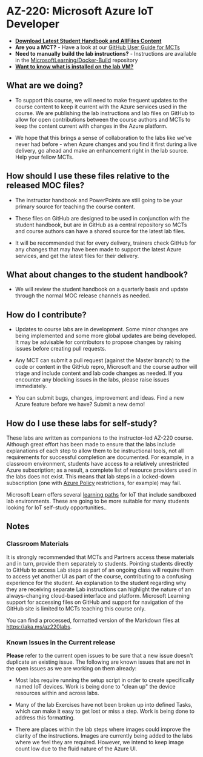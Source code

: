 # AZ-220: Microsoft Azure IoT Developer

- **[Download Latest Student Handbook and AllFiles Content](../../releases/latest)**
- **Are you a MCT?** - Have a look at our [GitHub User Guide for MCTs](https://microsoftlearning.github.io/MCT-User-Guide/)
- **Need to manually build the lab instructions?** - Instructions are available in the [MicrosoftLearning/Docker-Build](https://github.com/MicrosoftLearning/Docker-Build) repository
- **[Want to know what is installed on the lab VM?](lab.md)**

## What are we doing?

- To support this course, we will need to make frequent updates to the course content to keep it current with the Azure services used in the course.  We are publishing the lab instructions and lab files on GitHub to allow for open contributions between the course authors and MCTs to keep the content current with changes in the Azure platform.

- We hope that this brings a sense of collaboration to the labs like we've never had before - when Azure changes and you find it first during a live delivery, go ahead and make an enhancement right in the lab source.  Help your fellow MCTs.

## How should I use these files relative to the released MOC files?

- The instructor handbook and PowerPoints are still going to be your primary source for teaching the course content.

- These files on GitHub are designed to be used in conjunction with the student handbook, but are in GitHub as a central repository so MCTs and course authors can have a shared source for the latest lab files.

- It will be recommended that for every delivery, trainers check GitHub for any changes that may have been made to support the latest Azure services, and get the latest files for their delivery.

## What about changes to the student handbook?

- We will review the student handbook on a quarterly basis and update through the normal MOC release channels as needed.

## How do I contribute?

- Updates to course labs are in development. Some minor changes are being implemented and some more global updates are being developed. It may be advisable for contributors to propose changes by raising issues before creating pull requests.  

- Any MCT can submit a pull request (against the Master branch) to the code or content in the GitHub repro, Microsoft and the course author will triage and include content and lab code changes as needed. If you encounter any blocking issues in the labs, please raise issues immediately.

- You can submit bugs, changes, improvement and ideas. Find a new Azure feature before we have? Submit a new demo!

## How do I use these labs for self-study?

These labs are written as companions to the instructor-led AZ-220 course.  Although great effort has been made to ensure that the labs include explanations of each step to allow them to be instructional tools, not all requirements for successful completion are documented.  For example, in a classroom environment, students have access to a relatively unrestricted Azure subscription; as a result, a complete list of resource providers used in the labs does not exist.  This means that lab steps in a locked-down subscription (one with [Azure Policy](https://docs.microsoft.com/azure/governance/policy/overview) restrictions, for example) may fail.

Microsoft Learn offers several [learning paths](https://docs.microsoft.com/en-us/learn/browse/?resource_type=learning%20path&products=azure-iot&roles=developer) for IoT that include sandboxed lab environments.  These are going to be more suitable for many students looking for IoT self-study opportunities..

## Notes

### Classroom Materials

It is strongly recommended that MCTs and Partners access these materials and in turn, provide them separately to students.  Pointing students directly to GitHub to access Lab steps as part of an ongoing class will require them to access yet another UI as part of the course, contributing to a confusing experience for the student. An explanation to the student regarding why they are receiving separate Lab instructions can highlight the nature of an always-changing cloud-based interface and platform. Microsoft Learning support for accessing files on GitHub and support for navigation of the GitHub site is limited to MCTs teaching this course only.

You can find a processed, formatted version of the Markdown files at https://aka.ms/az220labs.

### Known Issues in the Current release

**Please** refer to the current open issues to be sure that a new issue doesn't duplicate an existing issue.  The following are known issues that are not in the open issues as we are working on them already:

* Most labs require running the setup script in order to create specifically named IoT devices. Work is being done to "clean up" the device resources within and across labs.

* Many of the lab Exercises have not been broken up into defined Tasks, which can make it easy to get lost or miss a step. Work is being done to address this formatting.

* There are places within the lab steps where images could improve the clarity of the instructions. Images are currently being added to the labs where we feel they are required. However, we intend to keep image count low due to the fluid nature of the Azure UI.
